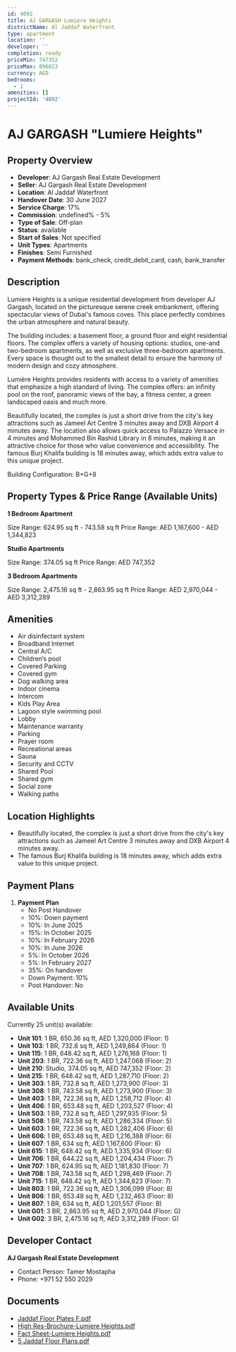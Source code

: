 ```yaml
---
id: 4092
title: AJ GARGASH Lumiere Heights
districtName: Al Jaddaf Waterfront
type: apartment
location: ''
developer: ''
completion: ready
priceMin: 747352
priceMax: 896823
currency: AED
bedrooms:
  - 1
amenities: []
projectId: '4092'
---
```


# AJ GARGASH "Lumiere Heights"

## Property Overview
- **Developer**: AJ Gargash Real Estate Development
- **Seller**: AJ Gargash Real Estate Development
- **Location**: Al Jaddaf Waterfront
- **Handover Date**: 30 June 2027
- **Service Charge**: 17%
- **Commission**: undefined% - 5%
- **Type of Sale**: Off-plan
- **Status**: available
- **Start of Sales**: Not specified
- **Unit Types**: Apartments
- **Finishes**: Semi Furnished
- **Payment Methods**: bank_check, credit_debit_card, cash, bank_transfer

## Description
Lumiere Heights is a unique residential development from developer AJ Gargash, located on the picturesque serene creek embankment, offering spectacular views of Dubai's famous coves. This place perfectly combines the urban atmosphere and natural beauty. 

The building includes: a basement floor, a ground floor and eight residential floors. The complex offers a variety of housing options: studios, one-and two-bedroom apartments, as well as exclusive three-bedroom apartments. Every space is thought out to the smallest detail to ensure the harmony of modern design and cozy atmosphere. 

Lumière Heights provides residents with access to a variety of amenities that emphasize a high standard of living. The complex offers: an infinity pool on the roof, panoramic views of the bay, a fitness center, a green landscaped oasis and much more.

Beautifully located, the complex is just a short drive from the city's key attractions such as Jameel Art Centre 3 minutes away and DXB Airport 4 minutes away. The location also allows quick access to Palazzo Versace in 4 minutes and Mohammed Bin Rashid Library in 8 minutes, making it an attractive choice for those who value convenience and accessibility. The famous Burj Khalifa building is 18 minutes away, which adds extra value to this unique project.

Building Configuration: B+G+8

## Property Types & Price Range (Available Units)
**1 Bedroom Apartment**

Size Range: 624.95 sq ft - 743.58 sq ft
Price Range: AED 1,167,600 - AED 1,344,823

**Studio Apartments**

Size Range: 374.05 sq ft
Price Range: AED 747,352

**3 Bedroom Apartments**

Size Range: 2,475.16 sq ft - 2,863.95 sq ft
Price Range: AED 2,970,044 - AED 3,312,289

## Amenities
- Air disinfectant system
- Broadband Internet
- Central A/C
- Children’s pool
- Covered Parking
- Covered gym
- Dog walking area
- Indoor cinema
- Intercom
- Kids Play Area
- Lagoon style swimming pool
- Lobby
- Maintenance warranty
- Parking
- Prayer room
- Recreational areas
- Sauna
- Security and CCTV
- Shared Pool
- Shared gym
- Social zone
- Walking paths

## Location Highlights
- Beautifully located, the complex is just a short drive from the city's key attractions such as Jameel Art Centre 3 minutes away and DXB Airport 4 minutes away.
- The famous Burj Khalifa building is 18 minutes away, which adds extra value to this unique project.

## Payment Plans
1. **Payment Plan**
   - No Post Handover
   - 10%: Down payment
   - 10%: In June 2025
   - 15%: In October 2025
   - 10%: In February 2026
   - 10%: In June 2026
   - 5%: In October 2026
   - 5%: In February 2027
   - 35%: On handover
   - Down Payment: 10%
   - Post Handover: No

## Available Units
Currently 25 unit(s) available:
- **Unit 101**: 1 BR, 650.36 sq ft, AED 1,320,000 (Floor: 1)
- **Unit 103**: 1 BR, 732.8 sq ft, AED 1,249,864 (Floor: 1)
- **Unit 115**: 1 BR, 648.42 sq ft, AED 1,276,168 (Floor: 1)
- **Unit 203**: 1 BR, 722.36 sq ft, AED 1,247,068 (Floor: 2)
- **Unit 210**: Studio, 374.05 sq ft, AED 747,352 (Floor: 2)
- **Unit 215**: 1 BR, 648.42 sq ft, AED 1,287,710 (Floor: 2)
- **Unit 303**: 1 BR, 732.8 sq ft, AED 1,273,900 (Floor: 3)
- **Unit 308**: 1 BR, 743.58 sq ft, AED 1,273,900 (Floor: 3)
- **Unit 403**: 1 BR, 722.36 sq ft, AED 1,258,712 (Floor: 4)
- **Unit 406**: 1 BR, 653.48 sq ft, AED 1,203,527 (Floor: 4)
- **Unit 503**: 1 BR, 732.8 sq ft, AED 1,297,935 (Floor: 5)
- **Unit 508**: 1 BR, 743.58 sq ft, AED 1,286,334 (Floor: 5)
- **Unit 603**: 1 BR, 722.36 sq ft, AED 1,282,406 (Floor: 6)
- **Unit 606**: 1 BR, 653.48 sq ft, AED 1,216,388 (Floor: 6)
- **Unit 607**: 1 BR, 634 sq ft, AED 1,167,600 (Floor: 6)
- **Unit 615**: 1 BR, 648.42 sq ft, AED 1,335,934 (Floor: 6)
- **Unit 706**: 1 BR, 644.22 sq ft, AED 1,204,434 (Floor: 7)
- **Unit 707**: 1 BR, 624.95 sq ft, AED 1,181,830 (Floor: 7)
- **Unit 708**: 1 BR, 743.58 sq ft, AED 1,298,469 (Floor: 7)
- **Unit 715**: 1 BR, 648.42 sq ft, AED 1,344,823 (Floor: 7)
- **Unit 803**: 1 BR, 722.36 sq ft, AED 1,306,099 (Floor: 8)
- **Unit 806**: 1 BR, 653.48 sq ft, AED 1,232,463 (Floor: 8)
- **Unit 807**: 1 BR, 634 sq ft, AED 1,201,557 (Floor: 8)
- **Unit G01**: 3 BR, 2,863.95 sq ft, AED 2,970,044 (Floor: G)
- **Unit G02**: 3 BR, 2,475.16 sq ft, AED 3,312,289 (Floor: G)

## Developer Contact
**AJ Gargash Real Estate Development**
- Contact Person: Tamer Mostapha
- Phone: +971 52 550 2029

## Documents
- [Jaddaf Floor Plates F.pdf](https://cdn.geniemap.net/2025/03/06/hThl9PIjYBAHYMBHXuwuMQkyTFi0U9uppTWCxehH.pdf)
- [High Res-Brochure-Lumiere Heights.pdf](https://cdn.geniemap.net/2025/03/06/Nsr6MqSMcqZxxXilmBHTDPXUWPLReDqwqKiUExAm.pdf)
- [Fact Sheet-Lumiere Heights.pdf](https://cdn.geniemap.net/2025/03/06/vDZYfO7WpY72vSwBu7sz3lssd7ic3S0Ug206imz6.pdf)
- [5 Jaddaf Floor Plans.pdf](https://cdn.geniemap.net/2025/03/06/FzDcOVi1kDNAR5sVKAivyaPy1ZDDknObK8T1quv4.pdf)
